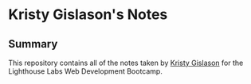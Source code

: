 # Kristy Gislason's Notes

## Summary

This repository contains all of the notes taken by [Kristy Gislason](https://github.com/kgislason) for the Lighthouse Labs Web Development Bootcamp.

